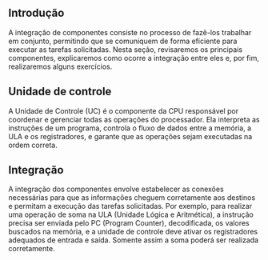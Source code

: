 ## Introdução

A integração de componentes consiste no processo de fazê-los trabalhar em conjunto, permitindo que se comuniquem de forma eficiente para executar as tarefas solicitadas. Nesta seção, revisaremos os principais componentes, explicaremos como ocorre a integração entre eles e, por fim, realizaremos alguns exercícios.

## Unidade de controle

A Unidade de Controle (UC) é o componente da CPU responsável por coordenar e gerenciar todas as operações do processador. Ela interpreta as instruções de um programa, controla o fluxo de dados entre a memória, a ULA e os registradores, e garante que as operações sejam executadas na ordem correta.

## Integração  

A integração dos componentes envolve estabelecer as conexões necessárias para que as informações cheguem corretamente aos destinos e permitam a execução das tarefas solicitadas. Por exemplo, para realizar uma operação de soma na ULA (Unidade Lógica e Aritmética), a instrução precisa ser enviada pelo PC (Program Counter), decodificada, os valores buscados na memória, e a unidade de controle deve ativar os registradores adequados de entrada e saída. Somente assim a soma poderá ser realizada corretamente.  
